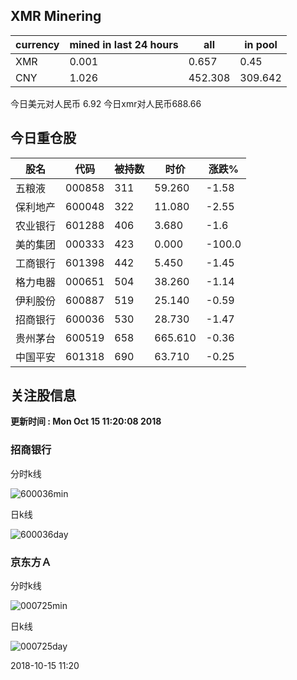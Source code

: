 ## XMR Minering

|currency|mined in last 24 hours|all|in pool|
|---|---|---|---|
|XMR|0.001|0.657|0.45|
|CNY|1.026|452.308|309.642|

今日美元对人民币 6.92	今日xmr对人民币688.66


## 今日重仓股 

|股名|代码|被持数|时价|涨跌%|
|---|---|---|---|---|
|五粮液|000858|311|59.260|-1.58|
|保利地产|600048|322|11.080|-2.55|
|农业银行|601288|406|3.680|-1.6|
|美的集团|000333|423|0.000|-100.0|
|工商银行|601398|442|5.450|-1.45|
|格力电器|000651|504|38.260|-1.14|
|伊利股份|600887|519|25.140|-0.59|
|招商银行|600036|530|28.730|-1.47|
|贵州茅台|600519|658|665.610|-0.36|
|中国平安|601318|690|63.710|-0.25|

## 关注股信息
**更新时间 : Mon Oct 15 11:20:08 2018**
### 招商银行 
分时k线

![600036min](http://image.sinajs.cn/newchart/min/n/sh600036.gif)

日k线

![600036day](http://image.sinajs.cn/newchart/daily/n/sh600036.gif)

### 京东方Ａ 
分时k线

![000725min](http://image.sinajs.cn/newchart/min/n/sz000725.gif)

日k线

![000725day](http://image.sinajs.cn/newchart/daily/n/sz000725.gif)

2018-10-15 11:20